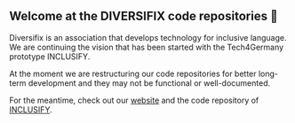 ## Welcome at the DIVERSIFIX code repositories 👋

Diversifix is an association that develops technology for inclusive language. We are continuing the vision that has been started with the Tech4Germany prototype INCLUSIFY.

At the moment we are restructuring our code repositories for better long-term development and they may not be functional or well-documented.

For the meantime, check out our [website](https://diversifix.org) and the code repository of [INCLUSIFY](https://github.com/tech4germany/bam-inclusify).
